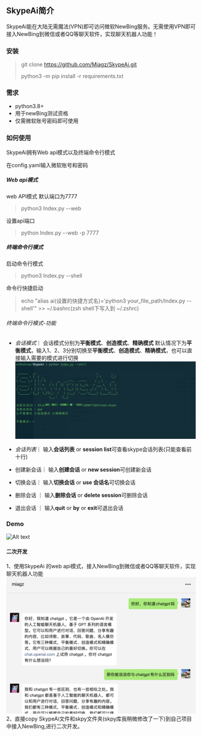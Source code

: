 ## SkypeAi简介
SkypeAi能在大陆无需魔法(VPN)即可访问微软NewBing服务。无需使用VPN即可接入NewBing到微信或者QQ等聊天软件，实现聊天机器人功能！



### 安装
> git clone https://github.com/Miagz/SkypeAi.git
>
> python3 -m pip install -r requirements.txt
### 需求
- python3.8+
- 用于newBing测试资格
- 仅需微软账号密码即可使用

### 如何使用
SkypeAi拥有Web api模式以及终端命令行模式

在config.yaml输入微软账号和密码

##### Web api模式
web API模式 默认端口为7777
> python3 Index.py --web 

设置api端口
>python Index.py --web -p 7777

##### 终端命令行模式
启动命令行模式
>python3 Index.py --shell

命令行快捷启动
>echo "alias ai(设置的快捷方式名)='python3 your_file_path/Index.py --shell'" >> ~/.bashrc(zsh shell下写入到 ~/.zshrc)


###### 终端命令行模式-功能
- *会话模式*｜   会话模式分别为**平衡模式**、**创造模式**、**精确模式** 默认情况下为**平衡模式**，输入1、2、3分别切换至**平衡模式**、**创造模式**、**精确模式**，也可以直接输入需要的模式进行切换
  ![Alt text](https://github.com/Miagz/SkypeAi/blob/main/img/CleanShot%202023-09-04%20at%2017.16.07%402x.png)
  
- *会话列表*｜ 输入**会话列表** or **session list**可查看skype会话列表(只能查看前十行)

- 创建新会话｜ 输入**创建会话** or **new session**可创建新会话

- 切换会话｜ 输入**切换会话** or **use 会话名**可切换会话

- 删除会话 ｜ 输入**删除会话** or **delete session**可删除会话

- 退出会话 ｜ 输入**quit** or **by** or **exit**可退出会话

### Demo

![Alt text](https://github.com/Miagz/SkypeAi/blob/main/img/demo.gif)

#### 二次开发
1、使用SkypeAi 的web api模式，接入NewBing到微信或者QQ等聊天软件，实现聊天机器人功能
![Alt text](https://github.com/Miagz/SkypeAi/blob/main/img/CleanShot%202023-09-04%20at%2017.32.15%402x.png)
2、直接copy SkypeAi文件和skpy文件夹(skpy库我稍微修改了一下)到自己项目中接入NewBing,进行二次开发。
